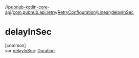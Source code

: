 //[pubnub-kotlin-core-api](../../../../index.md)/[com.pubnub.api.retry](../../index.md)/[RetryConfiguration](../index.md)/[Linear](index.md)/[delayInSec](delay-in-sec.md)

# delayInSec

[common]\
var [delayInSec](delay-in-sec.md): [Duration](https://kotlinlang.org/api/core/kotlin-stdlib/kotlin.time/-duration/index.html)

